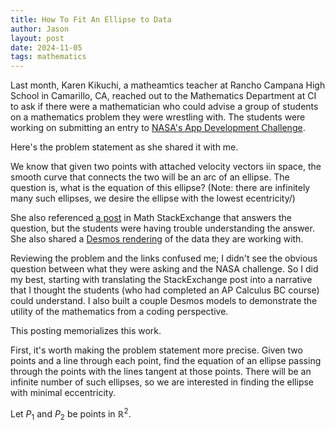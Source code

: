```yaml
---
title: How To Fit An Ellipse to Data
author: Jason
layout: post
date: 2024-11-05
tags: mathematics
---
```


Last month, Karen Kikuchi, a matheamtics teacher at Rancho Campana High School in Camarillo, CA, reached out to the Mathematics Department at CI to ask if there were a mathematician who could advise a group of students on a mathematics problem they were wrestling with.  The students were working on submitting an entry to [NASA's App Development Challenge](https://nam10.safelinks.protection.outlook.com/?url=https%3A%2F%2Fwww.nasa.gov%2Flearning-resources%2Fapp-development-challenge%2Fabout-nasa-app-development-challenge-adc%2F&data=05%7C02%7Cjason.miller%40csuci.edu%7C46461cf286f74c89323508dcf3a65672%7Ce30f5bdb7f18435b84369d84aa7b96dd%7C1%7C0%7C638653142967418118%7CUnknown%7CTWFpbGZsb3d8eyJWIjoiMC4wLjAwMDAiLCJQIjoiV2luMzIiLCJBTiI6Ik1haWwiLCJXVCI6Mn0%3D%7C0%7C%7C%7C&sdata=pVZ0n4RxcrdRaPYMP7BoGCyXVLN7vic954Z0ZS%2BrHDs%3D&reserved=0).

Here's the problem statement as she shared it with me.

<quote>
  We know that given two points with attached velocity vectors iin space, the smooth curve that connects the two will be an arc of an ellipse.  The question is, what is the equation of this ellipse?  (Note:  there are infinitely many such ellipses, we desire the ellipse with the lowest ecentricity/)
</quote>

She also referenced [a post](https://math.stackexchange.com/questions/109890/how-to-find-an-ellipse-given-2-passing-points-and-the-tangents-at-them/109927#109927) in Math StackExchange that answers the question, but the students were having trouble understanding the answer.  She also shared a [Desmos rendering](https://www.desmos.com/3d/win32s4luf) of the data they are working with.

Reviewing the problem and the links confused me; I didn't see the obvious question between what they were asking and the NASA challenge.  So I did my best, starting with translating the StackExchange post into a narrative that I thought the students (who had completed an AP Calculus BC course) could understand.  I also built a couple Desmos models to demonstrate the utility of the mathematics from a coding perspective.

This posting memorializes this work.

First, it's worth making the problem statement more precise.  Given two points and a line through each point, find the equation of an ellipse passing through the points with the lines tangent at those points.  There will be an infinite number of such ellipses, so we are interested in finding the ellipse with minimal eccentricity.

Let $P_1$ and $P_2$ be points in $\mathbb{R}^2$.



<!--
SYNTAX FOR IMAGES
* use services to create JPG and to create thumbnail that is 720px wide

[![ALT-TEXT](/assets/images/filename-thumbnail.jpg)](/assets/images/filename.jpg)
-->

<!--
SYNTAX FOR VIDEO
* convert MOV to mp4 using VLC

<video width="480" height="320" controls="controls">
  <source src="/assets/media/filename.m4v" type="video/mp4">
</video>
-->

<script type="text/javascript" src="http://cdn.mathjax.org/mathjax/latest/MathJax.js?config=TeX-AMS-MML_HTMLorMML"></script>
